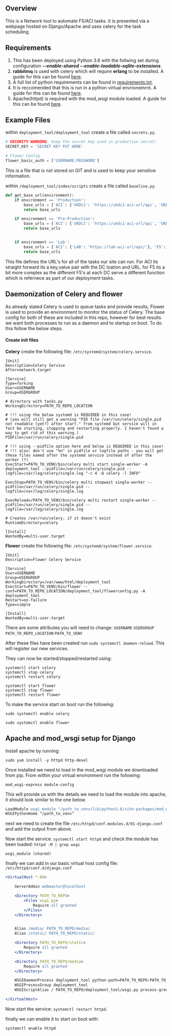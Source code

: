 Overview
------
This is a Network tool to automate F5/ACI tasks. it is presented via a webpage hosted on Django/Apache and uses celery for the task scheduling.

Requirements
------
1. This has been deployed using Python 3.6 with the follwing set during configuration **_--enable-shared --enable-loadable-sqlite-extensions_**.
2. **rabbitmq** is used with celery which will require **erlang** to be installed. A guide for this can be found [here](https://www.rabbitmq.com/install-rpm.html "Installing RabbitMQ on CentOS").
3. A full list of python requirements can be found in [requirements.txt](./requirements.txt).
4. It is reccomended that this is run in a python virtual envrionemrnt. A guide for this can be found [here](https://www.google.com).
5. Apache(httpd) is required with the mod_wsgi module loaded. A guide for this can be found [here](https://www.google.com).

Example Files
------
within `deployment_tool/deployment_tool` create a file called `secrets.py`.
```python
# SECURITY WARNING: keep the secret key used in production secret!
SECRET_KEY = 'SECRET KEY PUT HERE'

# Flower Config
flower_basic_auth = ['USERNAME:PASSWORD']
```
This is a file that is not stored on GIT and is used to keep your sensitive information.

within `/deployment_tool/index/scripts` create a file called `baseline.py`.
```python
def get_base_url(environment):
    if environment == 'Production':
        base_urls = {'ACI': {'UKDC1': 'https://ukdc1-aci-url/api', 'UKDC2': 'https://ukdc2-aci-url'}, 'F5': {'UKDC1': {'FUNCTION1': 'https://ukdc1-function1-f5-url', 'FUNCTION2':'https://ukdc1-function2-f5-url'}, 'UKDC2': {'FUNCTION1': 'https://ukdc2-function1-f5-url', 'FUNCTION2':'https://ukdc2-function2-f5-url'}}}
        return base_urls

    if environment == 'Pre-Production':
        base_urls = {'ACI': {'UKDC1': 'https://ukdc1-aci-url/api', 'UKDC2': 'https://ukdc2-aci-url'}, 'F5': {'UKDC1': {'FUNCTION': 'https://ukdc1-function-f5-url'}, 'UKDC2': {'FUNCTION': 'https://ukdc2-function-f5-url'}}}
        return base_urls


    if environment == 'Lab':
        base_urls = {'ACI': {'LAB': 'https://lab-aci-url/api/'}, 'F5': {'LAB': {'LAB': 'https://lab-f5-url'}}}
        return base_urls
```
This file defines the URL's for all of the tasks our site can run. For ACI its straight forward its a key,value pair with the DC loation and URL. for F5 its a bit more complex as the different F5's at each DC serve a different function which is refernece as part of our deployment tasks.

Daemonization of Celery and flower
------
As already stated Celery is used to queue tasks and provide results, Flower is used to provide an environment to monitor the status of Celery. The base config for both of these are included in this repo, however for best results we want both processes to run as a daemon and to startup on boot. To do this follow the below steps.

#### Create init files
**Celery**
create the following file: `/etc/systemd/system/celery.service`.
```Shell Session
[Unit]
Description=Celery Service
After=network.target

[Service]
Type=forking
User=USERNAME
Group=USERGROUP

# directory with tasks.py
WorkingDirectory=PATH_TO_REPO_LOCATION

# !!! using the below systemd is REQUIRED in this case!
# (you will still get a warning "PID file /var/run/celery/single.pid not readable (yet?) after start." from systemd but service will in fact be starting, stopping and restarting properly. I haven't found a way to get rid of this warning.)
PIDFile=/var/run/celery/single.pid

# !!! using --pidfile option here and below is REQUIRED in this case!
# !!! also: don't use "%n" in pidfile or logfile paths - you will get these files named after the systemd service instead of after the worker (?)
ExecStart=PATH_TO_VENV/bin/celery multi start single-worker -A deployment_tool --pidfile=/var/run/celery/single.pid --logfile=/var/log/celery/single.log "-c 4 -Q celery -l INFO"

ExecStop=PATH_TO_VENV/bin/celery multi stopwait single-worker --pidfile=/var/run/celery/single.pid --logfile=/var/log/celery/single.log

ExecReload=/PATH_TO_VENV/bin/celery multi restart single-worker --pidfile=/var/run/celery/single.pid --logfile=/var/log/celery/single.log

# Creates /var/run/celery, if it doesn't exist
RuntimeDirectory=celery

[Install]
WantedBy=multi-user.target
```

**Flower**
create the following file: `/etc/systemd/system/flower.service`.
```Shell Session
[Unit]
Description=Flower Celery Service

[Service]
User=USERNAME
Group=USERGROUP
WorkingDirectory=/var/www/html/deployment_tool
ExecStart=PATH_TO_VENV/bin/flower --conf=PATH_TO_REPO_LOCATION/deployment_tool/flowerconfig.py -A deployment_tool
Restart=on-failure
Type=simple

[Install]
WantedBy=multi-user.target
```

There are some attributes you will need to change:
`USERNAME` `USERGROUP` `PATH_TO_REPO_LOCATION` `PATH_TO_VENV`

After these files have been created run `sudo systemctl daemon-reload`. This will register our new services. 

They can now be started/stopped/restarted using:
```Shell Session
systemctl start celery
systemctl stop celery
systemctl restart celery

systemctl start flower
systemctl stop flower
systemctl restart flower
```

To make the service start on boot run the following:

`sudo systemctl enable celery`

`sudo systemctl enable flower`

Apache and mod_wsgi setup for Django
------
Install apache by running:

`sudo yum install -y httpd http-devel`

Once installed we need to load in the mod_wsgi module we downloaded from pip.
From within your virtual environment run the following:

`mod_wsgi-express module-config` 

This will provide us with the details we need to load the module into apache,
it should look similar to the one below.  

```Apache
LoadModule wsgi_module "/path_to_venv/lib/python3.6/site-packages/mod_wsgi/server/mod_wsgi-py36.cpython-36m-x86_64-linux-gnu.so"
WSGIPythonHome "/path_to_venv"
```

next we need to create the file `/etc/httpd/conf.modules.d/01-django.conf` and add the output from above.

Now start the service: `systemctl start httpd` and check the module has been loaded:
`httpd -M | grep wsgi`
```Shell Script
wsgi_module (shared)
```

finally we can add in our basic virtual host config file:
`/etc/httpd/conf.d/django.conf`
```Apache
<VirtualHost *:80>

    ServerAdmin webmaster@localhost

    <Directory PATH_TO_REPO>
        <Files wsgi.py>
            Require all granted
        </Files>
    </Directory>


    Alias /media/ PATH_TO_REPO/media/
    Alias /static/ PATH_TO_REPO/static/

    <Directory PATH_TO_REPO/static>
        Require all granted
    </Directory>

    <Directory PATH_TO_REPO/media>
        Require all granted
    </Directory>

    WSGIDaemonProcess deployment_tool python-path=PATH_TO_REPO:PATH_TO_VENV/lib/python3.6/site-packages
    WSGIProcessGroup deployment_tool
    WSGIScriptAlias / PATH_TO_REPO/deployment_tool/wsgi.py process-group=deployment_tool

</VirtualHost>
```

Now start the service: `systemctl restart httpd`.

finally we can enable it to start on boot with:

`systemctl enable httpd`


